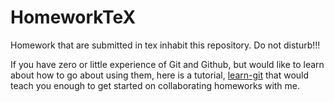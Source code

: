 # HomeworkTeX
Homework that are submitted in tex inhabit this repository. Do not disturb!!!


If you have zero or little experience of Git and Github, but would like to
learn about how to go about using them, here is a tutorial, [learn-git](https://github.com/zunction/learn-git) that would teach
you enough to get started on collaborating homeworks with me.
